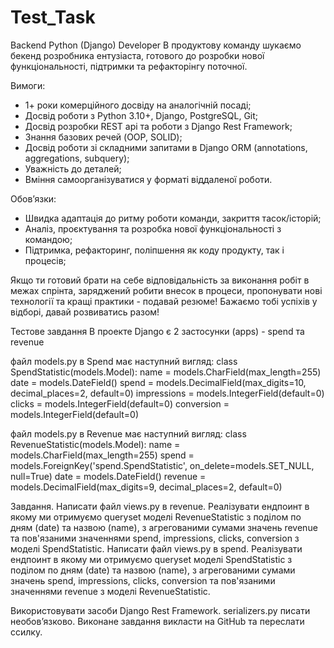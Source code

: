 # Test_Task

Backend Python (Django) Developer
В продуктову команду шукаємо бекенд розробника ентузіаста, готового до розробки нової функціональності, підтримки та рефакторінгу поточної.

Вимоги:
- 1+ роки комерційного досвіду на аналогічній посаді;
- Досвід роботи з Python 3.10+, Django, PostgreSQL, Git;
- Досвід розробки REST api та роботи з Django Rest Framework;
- Знання базових речей (OOP, SOLID);
- Досвід роботи зі складними запитами в Django ORM (annotations, aggregations, subquery);
- Уважність до деталей;
- Вміння самоорганізуватися у форматі віддаленої роботи.

Обовʼязки:
- Швидка адаптація до ритму роботи команди, закриття тасок/історій;
- Аналіз, проєктування та розробка нової функціональності з командою;
- Підтримка, рефакторинг, поліпшення як коду продукту, так і процесів;

Якщо ти готовий брати на себе відповідальність за виконання робіт в межах спрінта, заряджений робити внесок в процеси, пропонувати нові технології та кращі практики - подавай резюме!
Бажаємо тобі успіхів у відборі, давай розвиватись разом!

Тестове завдання
В проекте Django є 2 застосунки (apps) - spend та revenue

файл models.py в Spend має наступний вигляд:
class SpendStatistic(models.Model):
   name = models.CharField(max_length=255)
   date = models.DateField()
   spend = models.DecimalField(max_digits=10, decimal_places=2, default=0)
   impressions = models.IntegerField(default=0)
   clicks = models.IntegerField(default=0)
   conversion = models.IntegerField(default=0)

файл models.py в Revenue має наступний вигляд:
class RevenueStatistic(models.Model):
   name = models.CharField(max_length=255)
   spend = models.ForeignKey('spend.SpendStatistic',    on_delete=models.SET_NULL, null=True)
   date = models.DateField()
   revenue = models.DecimalField(max_digits=9, decimal_places=2,   default=0)


Завдання.
Написати файл views.py в revenue. Реалізувати ендпоинт в якому ми отримуємо queryset моделі RevenueStatistic з поділом по дням (date) та назвою (name), з агрегованими сумами значень revenue та пов'язаними значеннями spend, impressions, clicks, conversion з моделі SpendStatistic.
Написати файл views.py в spend. Реалізувати ендпоинт в якому ми отримуємо queryset моделі SpendStatistic з поділом по дням (date) та назвою (name), з агрегованими сумами значень spend, impressions, clicks, conversion та пов'язаними значеннями revenue з моделі RevenueStatistic.

Використовувати засоби Django Rest Framework.
serializers.py писати необов’язково.
Виконане завдання викласти на GitHub та переслати ссилку.
